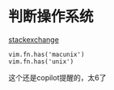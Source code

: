 
# 判断操作系统

[stackexchange](https://vi.stackexchange.com/questions/2572/detect-os-in-vimscript ":)")


```
vim.fn.has('macunix')
vim.fn.has('unix')
```
这个还是copilot提醒的，太6了

